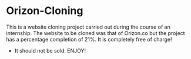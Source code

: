 # Orizon-Cloning
This is a website cloning project carried out during the course of an internship. The website to be cloned was that of Orizon.co but the
project has a percentage completion of 21%.
It is completely free of charge!

* It should not be sold.
  ENJOY!
